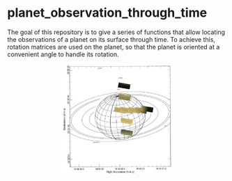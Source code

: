 # planet_observation_through_time
The goal of this repository is to give a series of functions that allow locating the observations of a planet on its surface through time. To achieve this, rotation matrices are used on the planet, so that the planet is oriented at a convenient angle to handle its rotation.

<img
  src="RotatedSaturn.jpg"
  alt="Alt text"
  title="reconstruction of Saturn considering the rotation from several observations"
  style="display: block;
  margin-left: auto;
  margin-right: auto;
  width: 50%;
  text-align: center;">
 
